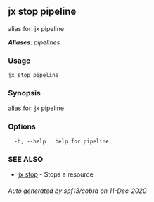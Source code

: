 ## jx stop pipeline

alias for: jx pipeline

***Aliases**: pipelines*

### Usage

```
jx stop pipeline
```

### Synopsis

alias for: jx pipeline

### Options

```
  -h, --help   help for pipeline
```

### SEE ALSO

* [jx stop](jx_stop.md)	 - Stops a resource

###### Auto generated by spf13/cobra on 11-Dec-2020
